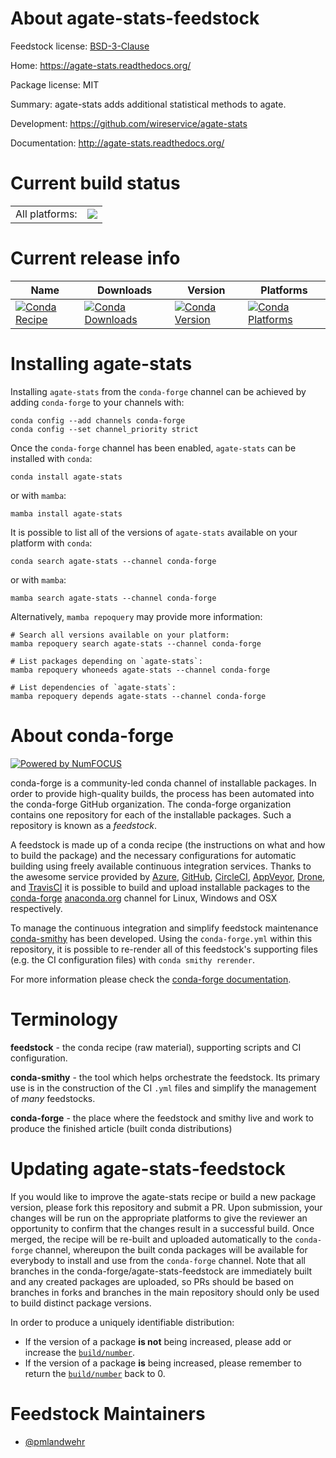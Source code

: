 About agate-stats-feedstock
===========================

Feedstock license: [BSD-3-Clause](https://github.com/conda-forge/agate-stats-feedstock/blob/main/LICENSE.txt)

Home: https://agate-stats.readthedocs.org/

Package license: MIT

Summary: agate-stats adds additional statistical methods to agate.

Development: https://github.com/wireservice/agate-stats

Documentation: http://agate-stats.readthedocs.org/

Current build status
====================


<table><tr><td>All platforms:</td>
    <td>
      <a href="https://dev.azure.com/conda-forge/feedstock-builds/_build/latest?definitionId=2662&branchName=main">
        <img src="https://dev.azure.com/conda-forge/feedstock-builds/_apis/build/status/agate-stats-feedstock?branchName=main">
      </a>
    </td>
  </tr>
</table>

Current release info
====================

| Name | Downloads | Version | Platforms |
| --- | --- | --- | --- |
| [![Conda Recipe](https://img.shields.io/badge/recipe-agate--stats-green.svg)](https://anaconda.org/conda-forge/agate-stats) | [![Conda Downloads](https://img.shields.io/conda/dn/conda-forge/agate-stats.svg)](https://anaconda.org/conda-forge/agate-stats) | [![Conda Version](https://img.shields.io/conda/vn/conda-forge/agate-stats.svg)](https://anaconda.org/conda-forge/agate-stats) | [![Conda Platforms](https://img.shields.io/conda/pn/conda-forge/agate-stats.svg)](https://anaconda.org/conda-forge/agate-stats) |

Installing agate-stats
======================

Installing `agate-stats` from the `conda-forge` channel can be achieved by adding `conda-forge` to your channels with:

```
conda config --add channels conda-forge
conda config --set channel_priority strict
```

Once the `conda-forge` channel has been enabled, `agate-stats` can be installed with `conda`:

```
conda install agate-stats
```

or with `mamba`:

```
mamba install agate-stats
```

It is possible to list all of the versions of `agate-stats` available on your platform with `conda`:

```
conda search agate-stats --channel conda-forge
```

or with `mamba`:

```
mamba search agate-stats --channel conda-forge
```

Alternatively, `mamba repoquery` may provide more information:

```
# Search all versions available on your platform:
mamba repoquery search agate-stats --channel conda-forge

# List packages depending on `agate-stats`:
mamba repoquery whoneeds agate-stats --channel conda-forge

# List dependencies of `agate-stats`:
mamba repoquery depends agate-stats --channel conda-forge
```


About conda-forge
=================

[![Powered by
NumFOCUS](https://img.shields.io/badge/powered%20by-NumFOCUS-orange.svg?style=flat&colorA=E1523D&colorB=007D8A)](https://numfocus.org)

conda-forge is a community-led conda channel of installable packages.
In order to provide high-quality builds, the process has been automated into the
conda-forge GitHub organization. The conda-forge organization contains one repository
for each of the installable packages. Such a repository is known as a *feedstock*.

A feedstock is made up of a conda recipe (the instructions on what and how to build
the package) and the necessary configurations for automatic building using freely
available continuous integration services. Thanks to the awesome service provided by
[Azure](https://azure.microsoft.com/en-us/services/devops/), [GitHub](https://github.com/),
[CircleCI](https://circleci.com/), [AppVeyor](https://www.appveyor.com/),
[Drone](https://cloud.drone.io/welcome), and [TravisCI](https://travis-ci.com/)
it is possible to build and upload installable packages to the
[conda-forge](https://anaconda.org/conda-forge) [anaconda.org](https://anaconda.org/)
channel for Linux, Windows and OSX respectively.

To manage the continuous integration and simplify feedstock maintenance
[conda-smithy](https://github.com/conda-forge/conda-smithy) has been developed.
Using the ``conda-forge.yml`` within this repository, it is possible to re-render all of
this feedstock's supporting files (e.g. the CI configuration files) with ``conda smithy rerender``.

For more information please check the [conda-forge documentation](https://conda-forge.org/docs/).

Terminology
===========

**feedstock** - the conda recipe (raw material), supporting scripts and CI configuration.

**conda-smithy** - the tool which helps orchestrate the feedstock.
                   Its primary use is in the construction of the CI ``.yml`` files
                   and simplify the management of *many* feedstocks.

**conda-forge** - the place where the feedstock and smithy live and work to
                  produce the finished article (built conda distributions)


Updating agate-stats-feedstock
==============================

If you would like to improve the agate-stats recipe or build a new
package version, please fork this repository and submit a PR. Upon submission,
your changes will be run on the appropriate platforms to give the reviewer an
opportunity to confirm that the changes result in a successful build. Once
merged, the recipe will be re-built and uploaded automatically to the
`conda-forge` channel, whereupon the built conda packages will be available for
everybody to install and use from the `conda-forge` channel.
Note that all branches in the conda-forge/agate-stats-feedstock are
immediately built and any created packages are uploaded, so PRs should be based
on branches in forks and branches in the main repository should only be used to
build distinct package versions.

In order to produce a uniquely identifiable distribution:
 * If the version of a package **is not** being increased, please add or increase
   the [``build/number``](https://docs.conda.io/projects/conda-build/en/latest/resources/define-metadata.html#build-number-and-string).
 * If the version of a package **is** being increased, please remember to return
   the [``build/number``](https://docs.conda.io/projects/conda-build/en/latest/resources/define-metadata.html#build-number-and-string)
   back to 0.

Feedstock Maintainers
=====================

* [@pmlandwehr](https://github.com/pmlandwehr/)

